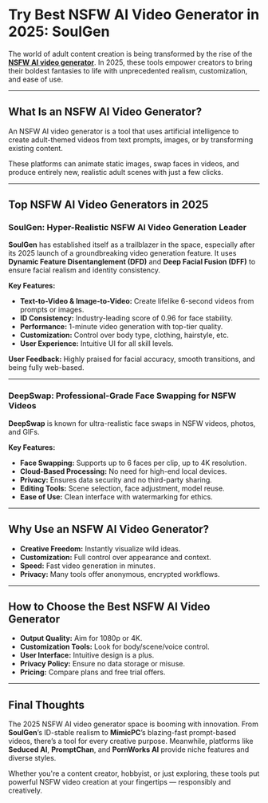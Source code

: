 # Try Best NSFW AI Video Generator in 2025: SoulGen

The world of adult content creation is being transformed by the rise of the [**NSFW AI video generator**](https://www.soulgen.net/video-generator?utm_source=Git). In 2025, these tools empower creators to bring their boldest fantasies to life with unprecedented realism, customization, and ease of use.

---

## What Is an NSFW AI Video Generator?

An NSFW AI video generator is a tool that uses artificial intelligence to create adult-themed videos from text prompts, images, or by transforming existing content.

These platforms can animate static images, swap faces in videos, and produce entirely new, realistic adult scenes with just a few clicks.

---

## Top NSFW AI Video Generators in 2025

### **SoulGen: Hyper-Realistic NSFW AI Video Generation Leader**

**SoulGen** has established itself as a trailblazer in the space, especially after its 2025 launch of a groundbreaking video generation feature. It uses **Dynamic Feature Disentanglement (DFD)** and **Deep Facial Fusion (DFF)** to ensure facial realism and identity consistency.

**Key Features:**
- **Text-to-Video & Image-to-Video:** Create lifelike 6-second videos from prompts or images.
- **ID Consistency:** Industry-leading score of 0.96 for face stability.
- **Performance:** 1-minute video generation with top-tier quality.
- **Customization:** Control over body type, clothing, hairstyle, etc.
- **User Experience:** Intuitive UI for all skill levels.

**User Feedback:**
Highly praised for facial accuracy, smooth transitions, and being fully web-based.

---

### **DeepSwap: Professional-Grade Face Swapping for NSFW Videos**

**DeepSwap** is known for ultra-realistic face swaps in NSFW videos, photos, and GIFs.

**Key Features:**
- **Face Swapping:** Supports up to 6 faces per clip, up to 4K resolution.
- **Cloud-Based Processing:** No need for high-end local devices.
- **Privacy:** Ensures data security and no third-party sharing.
- **Editing Tools:** Scene selection, face adjustment, model reuse.
- **Ease of Use:** Clean interface with watermarking for ethics.

---

## Why Use an NSFW AI Video Generator?

- **Creative Freedom:** Instantly visualize wild ideas.
- **Customization:** Full control over appearance and context.
- **Speed:** Fast video generation in minutes.
- **Privacy:** Many tools offer anonymous, encrypted workflows.

---

## How to Choose the Best NSFW AI Video Generator

- **Output Quality:** Aim for 1080p or 4K.
- **Customization Tools:** Look for body/scene/voice control.
- **User Interface:** Intuitive design is a plus.
- **Privacy Policy:** Ensure no data storage or misuse.
- **Pricing:** Compare plans and free trial offers.

---

## Final Thoughts

The 2025 NSFW AI video generator space is booming with innovation. From **SoulGen**’s ID-stable realism to **MimicPC**’s blazing-fast prompt-based videos, there’s a tool for every creative purpose. Meanwhile, platforms like **Seduced AI**, **PromptChan**, and **PornWorks AI** provide niche features and diverse styles.

Whether you're a content creator, hobbyist, or just exploring, these tools put powerful NSFW video creation at your fingertips — responsibly and creatively.


